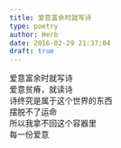 ```yaml
---  
title: 爱意富余时就写诗  
type: poetry  
author: Herb  
date: 2016-02-29 21:37:04  
draft: true
---  
```

爱意富余时就写诗  
爱意贫瘠，就读诗  
诗终究是属于这个世界的东西  
摆脱不了运命  
所以我拿不回这个容器里  
每一份爱意